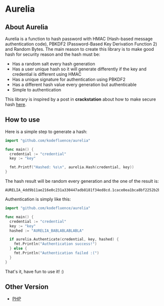 # Aurelia

## About Aurelia

Aurelia is a function to hash password with HMAC (Hash-based message authentication code), PBKDF2 (Password-Based Key Derivation Function 2) and Random Bytes. The main reason to create this library is to make good hash for security reason and the hash must be:

- Has a random salt every hash generation
- Has a user unique hash so it will generate differently if the key and credential is different using HMAC
- Has a unique signature for authentication using PBKDF2
- Has a different hash value every generation but authenticable
- Simple to authentication

This library is inspired by a post in **crackstation** about how to make secure hash [here](https://crackstation.net/hashing-security.htm).

## How to use

Here is a simple step to generate a hash:

```go
import "github.com/kodefluence/aurelia"

func main() {
  credential := "credential"
  key := "key"

  fmt.Printf("Hashed: %s\n", aurelia.Hash(credential, key))
}
```

The hash result will be random every generation and the one of the result is:

```text
AURELIA_4dd9b11ae216e0c231a330447adb8181f34ed8cd.1cace0ea1bca8bf2252b2b2a84148b630567772a.UC_46896b6a18f393cc6cbdf2664e0ba85ce7ba75db5d0e712eaedf690c337bfee2
```

Authentication is simply like this:

```go
import "github.com/kodefluence/aurelia"

func main() {
  credential := "credential"
  key := "key"
  hashed := "AURELIA_BABLABLABLABLA"

  if aurelia.Authenticate(credential, key, hashed) {
    fmt.Println("Authentication success!")
  } else {
    fmt.Println("Authentication failed :(")
  }
}
```

That's it, have fun to use it! :)

## Other Version

- [PHP](https://github.com/insomnius/Aurphm)
